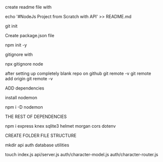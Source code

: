 create readme file with 

echo '#NodeJs Project from Scratch with API' >> README.md

git init 

Create package.json file

npm init -y

gitignore with 

npx gitignore node


after setting up completely blank repo on github
  git remote -v
  git remote add origin <URL>
  git remote -v


ADD dependencies

install nodemon

npm i -D nodemon

THE REST OF DEPENDENCIES

npm i express knex sqlite3 helmet morgan cors dotenv


CREATE FOLDER FILE STRUCTURE

mkdir api auth database utilities

touch index.js api/server.js auth/character-model.js auth/character-router.js
